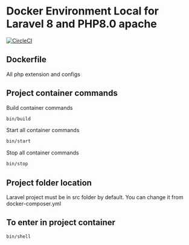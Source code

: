 # Docker Environment Local for Laravel 8 and PHP8.0 apache

[![CircleCI](https://circleci.com/gh/adrian-gheorghe/docker-setup.svg?style=svg)](https://circleci.com/gh/adrian-gheorghe/docker-setup)

## Dockerfile 

All php extension and configs

## Project container commands 

Build container commands
```bash
bin/build
```

Start all container commands
```bash
bin/start
```

Stop all container commands
```bash
bin/stop
```

## Project folder location

Laravel project must be in src folder by default. 
You can change it from docker-composer.yml


## To enter in project container

```bash
bin/shell
```